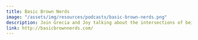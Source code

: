 ```yaml
---
title: Basic Brown Nerds
image: "/assets/img/resources/podcasts/basic-brown-nerds.png"
description: Join Grecia and Joy talking about the intersections of being a latina in suburbia in biweekly episodes.
link: http://basicbrownnerds.com/
---
```

